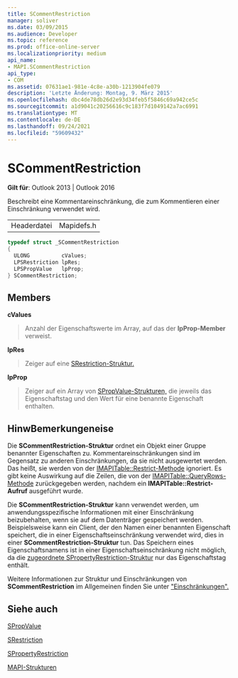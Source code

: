 ```yaml
---
title: SCommentRestriction
manager: soliver
ms.date: 03/09/2015
ms.audience: Developer
ms.topic: reference
ms.prod: office-online-server
ms.localizationpriority: medium
api_name:
- MAPI.SCommentRestriction
api_type:
- COM
ms.assetid: 07631ae1-981e-4c8e-a30b-1213904fe079
description: 'Letzte Änderung: Montag, 9. März 2015'
ms.openlocfilehash: dbc4de78db26d2e93d34feb5f5846c69a942ce5c
ms.sourcegitcommit: a1d9041c20256616c9c183f7d1049142a7ac6991
ms.translationtype: MT
ms.contentlocale: de-DE
ms.lasthandoff: 09/24/2021
ms.locfileid: "59609432"
---
```

# <a name="scommentrestriction"></a>SCommentRestriction

  
  
**Gilt für**: Outlook 2013 | Outlook 2016 
  
Beschreibt eine Kommentareinschränkung, die zum Kommentieren einer Einschränkung verwendet wird. 
  
|||
|:-----|:-----|
|Headerdatei  <br/> |Mapidefs.h  <br/> |
   
```cpp
typedef struct _SCommentRestriction
{
  ULONG          cValues;
  LPSRestriction lpRes;
  LPSPropValue   lpProp;
} SCommentRestriction;

```

## <a name="members"></a>Members

 **cValues**
  
> Anzahl der Eigenschaftswerte im Array, auf das der **lpProp-Member** verweist. 
    
 **lpRes**
  
> Zeiger auf eine [SRestriction-Struktur.](srestriction.md) 
    
 **lpProp**
  
> Zeiger auf ein Array von [SPropValue-Strukturen,](spropvalue.md) die jeweils das Eigenschaftstag und den Wert für eine benannte Eigenschaft enthalten. 
    
## <a name="remarks"></a>HinwBemerkungeneise

Die **SCommentRestriction-Struktur** ordnet ein Objekt einer Gruppe benannter Eigenschaften zu. Kommentareinschränkungen sind im Gegensatz zu anderen Einschränkungen, da sie nicht ausgewertet werden. Das heißt, sie werden von der [IMAPITable::Restrict-Methode](imapitable-restrict.md) ignoriert. Es gibt keine Auswirkung auf die Zeilen, die von der [IMAPITable::QueryRows-Methode](imapitable-queryrows.md) zurückgegeben werden, nachdem ein **IMAPITable::Restrict-Aufruf** ausgeführt wurde. 
  
Die **SCommentRestriction-Struktur** kann verwendet werden, um anwendungsspezifische Informationen mit einer Einschränkung beizubehalten, wenn sie auf dem Datenträger gespeichert werden. Beispielsweise kann ein Client, der den Namen einer benannten Eigenschaft speichert, die in einer Eigenschaftseinschränkung verwendet wird, dies in einer **SCommentRestriction-Struktur** tun. Das Speichern eines Eigenschaftsnamens ist in einer Eigenschaftseinschränkung nicht möglich, da die [zugeordnete SPropertyRestriction-Struktur](spropertyrestriction.md) nur das Eigenschaftstag enthält. 
  
Weitere Informationen zur Struktur und Einschränkungen von **SCommentRestriction** im Allgemeinen finden Sie unter ["Einschränkungen".](about-restrictions.md) 
  
## <a name="see-also"></a>Siehe auch



[SPropValue](spropvalue.md)
  
[SRestriction](srestriction.md)
  
[SPropertyRestriction](spropertyrestriction.md)


[MAPI-Strukturen](mapi-structures.md)

